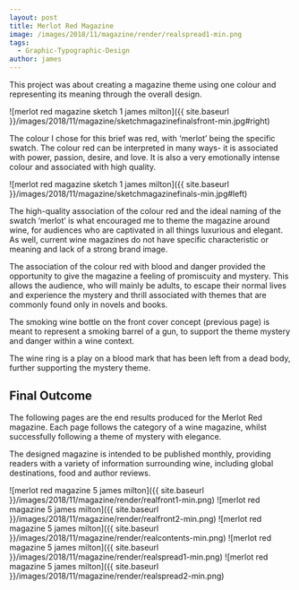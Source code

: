 ```yaml
---
layout: post
title: Merlot Red Magazine
image: /images/2018/11/magazine/render/realspread1-min.png
tags:
  - Graphic-Typographic-Design
author: james
---
```


This project was about creating a magazine theme using one colour and representing its meaning through the overall design.

![merlot red magazine sketch 1 james milton]({{ site.baseurl }}/images/2018/11/magazine/sketchmagazinefinalsfront-min.jpg#right)

The colour I chose for this brief was red, with ‘merlot’ being the specific swatch. The colour red can be interpreted in many ways- it is associated with power, passion, desire, and love. It is also a
very emotionally intense colour and associated with high quality.

![merlot red magazine sketch 1 james milton]({{ site.baseurl }}/images/2018/11/magazine/sketchmagazinefinals-min.jpg#left)

The high-quality association of the colour red and the ideal naming of the swatch ‘merlot’ is what encouraged me to theme the magazine around wine, for audiences who are captivated in all things luxurious and elegant. As well, current wine magazines do not have specific characteristic or meaning and lack of a strong brand image.

The association of the colour red with blood and danger provided the opportunity to give the magazine a feeling of promiscuity and mystery. This allows the audience, who will mainly be adults, to escape their normal lives and experience the mystery and thrill associated with themes that are commonly found only in novels and books.

The smoking wine bottle on the front cover concept (previous page) is meant to represent a smoking barrel of a gun, to support the theme mystery and danger within a wine context.

The wine ring is a play on a blood mark that has been left from a dead body, further supporting the mystery theme.

## Final Outcome

The following pages are the end results produced for the Merlot Red magazine. Each page follows the category of a wine magazine, whilst successfully following a theme of mystery with elegance.

The designed magazine is intended to be published monthly, providing readers with a variety of information surrounding wine, including global destinations, food and author reviews.

![merlot red magazine 5 james milton]({{ site.baseurl }}/images/2018/11/magazine/render/realfront1-min.png)
![merlot red magazine 5 james milton]({{ site.baseurl }}/images/2018/11/magazine/render/realfront2-min.png)
![merlot red magazine 5 james milton]({{ site.baseurl }}/images/2018/11/magazine/render/realcontents-min.png)
![merlot red magazine 5 james milton]({{ site.baseurl }}/images/2018/11/magazine/render/realspread1-min.png)
![merlot red magazine 5 james milton]({{ site.baseurl }}/images/2018/11/magazine/render/realspread2-min.png)
